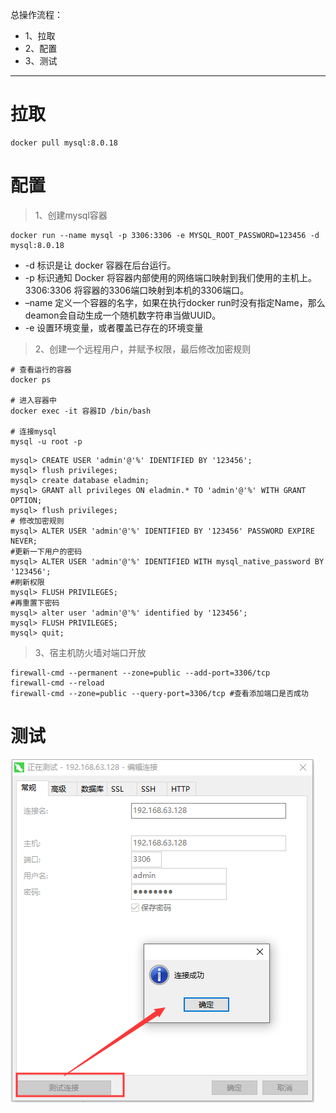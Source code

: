 总操作流程：
- 1、拉取
- 2、配置
- 3、测试

***

# 拉取

```shell
docker pull mysql:8.0.18
```

# 配置

> 1、创建mysql容器

```
docker run --name mysql -p 3306:3306 -e MYSQL_ROOT_PASSWORD=123456 -d mysql:8.0.18
```
- -d 标识是让 docker 容器在后台运行。
- -p 标识通知 Docker 将容器内部使用的网络端口映射到我们使用的主机上。3306:3306 将容器的3306端口映射到本机的3306端口。
- –name 定义一个容器的名字，如果在执行docker run时没有指定Name，那么deamon会自动生成一个随机数字符串当做UUID。
- -e 设置环境变量，或者覆盖已存在的环境变量

> 2、创建一个远程用户，并赋予权限，最后修改加密规则

```shell
# 查看运行的容器
docker ps 

# 进入容器中
docker exec -it 容器ID /bin/bash  

# 连接mysql
mysql -u root -p
```

```shell
mysql> CREATE USER 'admin'@'%' IDENTIFIED BY '123456';
mysql> flush privileges;
mysql> create database eladmin;
mysql> GRANT all privileges ON eladmin.* TO 'admin'@'%' WITH GRANT OPTION;
mysql> flush privileges; 
# 修改加密规则
mysql> ALTER USER 'admin'@'%' IDENTIFIED BY '123456' PASSWORD EXPIRE NEVER;
#更新一下用户的密码 
mysql> ALTER USER 'admin'@'%' IDENTIFIED WITH mysql_native_password BY '123456';
#刷新权限 
mysql> FLUSH PRIVILEGES;
#再重置下密码
mysql> alter user 'admin'@'%' identified by '123456';
mysql> FLUSH PRIVILEGES;
mysql> quit;
```

> 3、宿主机防火墙对端口开放

```
firewall-cmd --permanent --zone=public --add-port=3306/tcp
firewall-cmd --reload
firewall-cmd --zone=public --query-port=3306/tcp #查看添加端口是否成功
```

# 测试

![](image/6-1.png)

